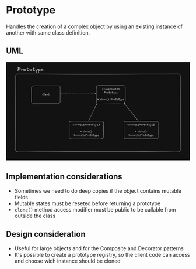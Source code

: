 # Prototype

Handles the creation of a complex object by using an existing instance of another with same class definition.

## UML

![alt text](prototype_uml_example.png)

## Implementation considerations

- Sometimes we need to do deep copies if the object contains mutable fields
- Mutable states must be reseted before returning a prototype
- `clone()` method access modifier must be public to be callable from outside the class

## Design consideration

- Useful for large objects and for the Composite and Decorator patterns
- It's possible to create a prototype registry, so the client code can access and choose wich instance should be cloned